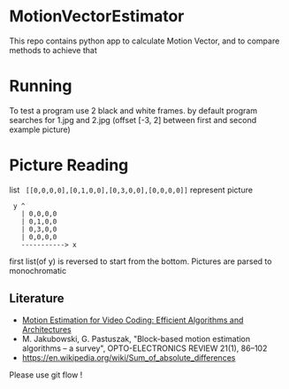 # MotionVectorEstimator
This repo contains python app to calculate Motion Vector, and to compare methods to achieve that

# Running
To test a program use 2 black and white  frames.
by default program searches for 1.jpg and 2.jpg
(offset [-3, 2] between first and second example picture) 

# Picture Reading
 list ` [[0,0,0,0],[0,1,0,0],[0,3,0,0],[0,0,0,0]]` represent picture
 ```
  y ^
    | 0,0,0,0
    | 0,1,0,0
    | 0,3,0,0
    | 0,0,0,0
    -----------> x
 ```
first list(of y) is reversed to start from the bottom.
Pictures are parsed to monochromatic 

## Literature
  - [ Motion Estimation for Video Coding: Efficient Algorithms and Architectures](https://books.google.pl/books?id=nK0qBgAAQBAJ&pg=PA6&lpg=PA6&dq=Full+Search+video&source=bl&ots=gruM8RHDPw&sig=gQLo3ID_VKI-2xaZqCFobhOHTdA&hl=pl&sa=X&ved=0ahUKEwiEg7PBo-nLAhUmz3IKHU_HAt8Q6AEIKjAD#v=onepage&q=Full%20Search%20video&f=false)
  - M. Jakubowski, G. Pastuszak, "Block-based motion estimation algorithms – a survey", OPTO-ELECTRONICS REVIEW 21(1), 86–102
  - https://en.wikipedia.org/wiki/Sum_of_absolute_differences


Please use git flow !
